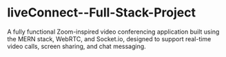 # liveConnect--Full-Stack-Project
A fully functional Zoom-inspired video conferencing application built using the MERN stack, WebRTC, and Socket.io, designed to support real-time video calls, screen sharing, and chat messaging.
